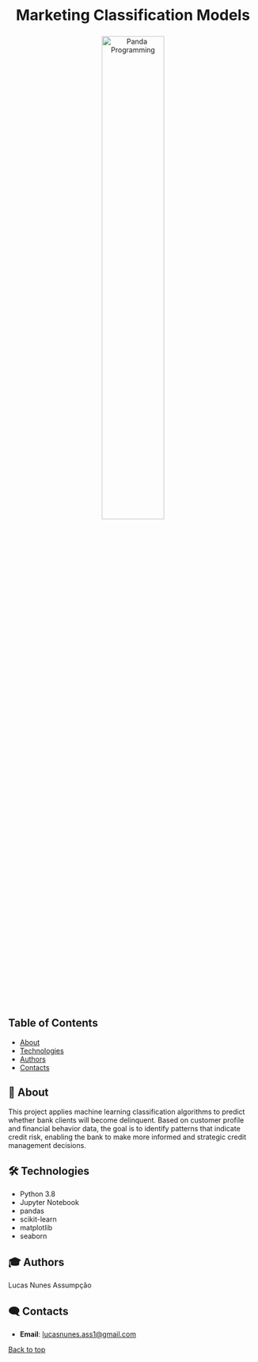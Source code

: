 <h2 style="text-align: center; font-size: 30px;">Marketing Classification Models</h2>

<p align="center">
  <img src="https://sdmntpreastus2.oaiusercontent.com/files/00000000-8710-61f6-ae07-01404cc50bf8/raw?se=2025-05-08T02%3A01%3A39Z&sp=r&sv=2024-08-04&sr=b&scid=aa1ae24a-e000-5367-9875-f9825380f3c8&skoid=a47cd303-16a2-427e-8efb-2ce406116005&sktid=a48cca56-e6da-484e-a814-9c849652bcb3&skt=2025-05-08T00%3A00%3A15Z&ske=2025-05-09T00%3A00%3A15Z&sks=b&skv=2024-08-04&sig=bUl5N3UeV8Wt59Wg9VvJ69ifCT84/LCtrSXQO%2BATwiA%3D" width="50%" alt="Panda Programming" />
</p>


## Table of Contents
- [About](#-about)
- [Technologies](#%EF%B8%8F-contacts)
- [Authors](#-Authors)
- [Contacts](#%EF%B8%8F-contacts)

## 🚀 About
This project applies machine learning classification algorithms to predict whether bank clients will become delinquent. Based on customer profile and financial behavior data, the goal is to identify patterns that indicate credit risk, enabling the bank to make more informed and strategic credit management decisions.

## 🛠️ Technologies 
- Python 3.8
- Jupyter Notebook
- pandas
- scikit-learn
- matplotlib
- seaborn

## 🎓 Authors
Lucas Nunes Assumpção

## 🗨️ Contacts

- **Email**: lucasnunes.ass1@gmail.com

[Back to top](#top)

